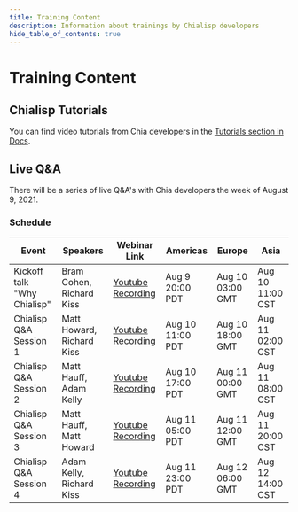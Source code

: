 ```yaml
---
title: Training Content
description: Information about trainings by Chialisp developers
hide_table_of_contents: true
---
```


# Training Content

## Chialisp Tutorials

You can find video tutorials from Chia developers in the [Tutorials section in Docs](/docs/tutorials/why_chia_is_great).

## Live Q&A

There will be a series of live Q&A's with Chia developers the week of August 9, 2021.

### Schedule

| Event                       | Speakers                  | Webinar Link                                      | Americas         | Europe           | Asia             |
| --------------------------- | ------------------------- | ------------------------------------------------- | ---------------- | ---------------- | ---------------- |
| Kickoff talk "Why Chialisp" | Bram Cohen, Richard Kiss  | [Youtube Recording](https://youtu.be/O0iae_-zXcs) | Aug 9 20:00 PDT  | Aug 10 03:00 GMT | Aug 10 11:00 CST |
| Chialisp Q&A Session 1      | Matt Howard, Richard Kiss | [Youtube Recording](https://youtu.be/gBWVbeB3qag) | Aug 10 11:00 PDT | Aug 10 18:00 GMT | Aug 11 02:00 CST |
| Chialisp Q&A Session 2      | Matt Hauff, Adam Kelly    | [Youtube Recording](https://youtu.be/JU26LlHAKWU) | Aug 10 17:00 PDT | Aug 11 00:00 GMT | Aug 11 08:00 CST |
| Chialisp Q&A Session 3      | Matt Hauff, Matt Howard   | [Youtube Recording](https://youtu.be/s85YJZEDMk0) | Aug 11 05:00 PDT | Aug 11 12:00 GMT | Aug 11 20:00 CST |
| Chialisp Q&A Session 4      | Adam Kelly, Richard Kiss  | [Youtube Recording](https://youtu.be/Hp0fpOUELu4) | Aug 11 23:00 PDT | Aug 12 06:00 GMT | Aug 12 14:00 CST |
